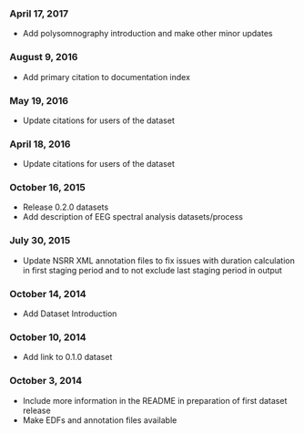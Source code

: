 ### April 17, 2017

- Add polysomnography introduction and make other minor updates

### August 9, 2016

- Add primary citation to documentation index

### May 19, 2016

- Update citations for users of the dataset

### April 18, 2016

- Update citations for users of the dataset

### October 16, 2015

- Release 0.2.0 datasets
- Add description of EEG spectral analysis datasets/process

### July 30, 2015

- Update NSRR XML annotation files to fix issues with duration calculation in first staging period and to not exclude last staging period in output

### October 14, 2014

- Add Dataset Introduction

### October 10, 2014

- Add link to 0.1.0 dataset

### October 3, 2014

- Include more information in the README in preparation of first dataset release
- Make EDFs and annotation files available
